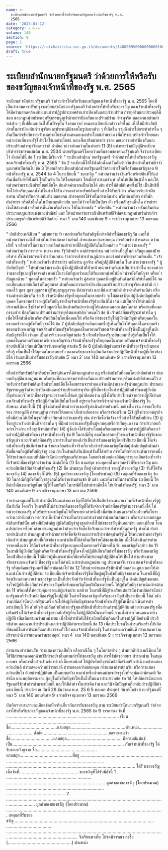 ```yaml
---
name: >-
  ระเบียบสำนักนายกรัฐมนตรี ว่าด้วยการให้หรือรับของขวัญของเจ้าหน้าที่ของรัฐ พ.ศ.
  2565
date: '2023-01-12'
category: ง พิเศษ
volume: 140
section: 9
page: 1
source: 'https://ratchakitcha.soc.go.th/documents/140D009S0000000000100.pdf'
draft: true
---
```


# ระเบียบสำนักนายกรัฐมนตรี ว่าด้วยการให้หรือรับของขวัญของเจ้าหน้าที่ของรัฐ พ.ศ. 2565

ระเบียบส ํานักนํายกรัฐมนตรี ว่ําด้วยกํารให้หรือรับของขวัญของเจ้ําหน้ําที่ของรัฐ พ.ศ. 2565 โดยที่เป็นกํารสมควรปรับปรุงระเบียบสํานักนํายกรัฐมนตรีว่ําด้วยกํารให้หรือรับของขวัญ ของเจ้ําหน้ําที่ของรัฐ ให้มีควํามสอดคล้องกับแผนกํารปฏิรูปประเทศด้ํานกํารป้องกันและปรําบปรําม กํารทุจริตและประพฤติมิชอบ และกฎหมํายประกอบรัฐธรรมนูญว่ําด้วยกํารป้องกันและปรําบปรําม กํารทุจริต ตลอดจนสถํานกํารณ์ต่ําง ๆ ที่เปลี่ยนแปลงไปในปัจจุบัน จึงสมควรก ําหนดระเบียบดังกล่ําว เสียใหม่ เพื่อให้มีประสิทธิภําพในกํารป้องกันกํารทุจริตและประพฤติมิชอบในรูปแบบต่ําง ๆ ที่เกิดขึ้น รวมถึงกํารไม่กระทํากํารใด ๆ อันเป็นกํารขัดกันระหว่ํางผลประโยชน์ส่วนตนและผลประโยชน์ส่วนรวม เพื่อให้ระบบรําชกํารไทยและหน่วยงํานอื่นของรัฐโปร่งใสไร้ผลประโยชน์ และเพื่อเสริมมําตรกํา รของ คณะกรรมกํารป้องกันและปรําบปรํามกํารทุจริตแห่งชําติ อําศัยอ ํานําจตํามควํามในมําตรํา 11 (8) แห่งพระรําชบัญญัติระเบียบบริหํารรําชกํารแผ่นดิน พ.ศ. 2534 นํายกรัฐมนตรีโดยควํามเห็นชอบของคณะรัฐมนตรี จึงวํางระเบียบไว้ ดังต่อไปนี้ ข้อ 1 ระเบียบนี้เรียกว่ํา “ ระเบียบสํานักน ํายกรัฐมนตรี ว่ําด้วยกํารให้หรือรับของขวัญ ของเจ้ําหน้ําที่ของรัฐ พ.ศ. 2565 ” ข้อ 2 ระเบียบนี้ให้ใช้บังคับตั้งแต่วันถัดจํากวันประกําศในรําชกิจจํานุเบกษําเป็นต้นไป ข้อ 3 ให้ยกเลิกระเบียบสํานักนํายกรัฐมนตรีว่ําด้วยกํารให้หรือรับของขวัญของเจ้ําหน้ําที่ของรัฐ พ.ศ. 2544 ข้อ 4 ในระเบียบนี้ “ ของขวัญ ” หมํายควํามว่ํา เงินหรือทรัพย์สินที่ให้แก่กันเพื่ออัธยําศัยไมตรี ให้เป็นรํางวัล ให้โดยเสน่หํา ให้เพื่อกํารสงเครําะห์ หรือให้เป็นสินน้ําใจ และให้หมํายควํามรวมถึงประโยชน์อื่นใด อันอําจคํานวณเป็นเงินได้ เช่น กํารให้สิทธิพิเศษซึ่งมิใช่ เป็นสิทธิที่จัดไว้สําหรับบุคคลทั่วไปในกํารได้รับ กํารลดรําคําทรัพย์สินหรือกํารได้รับบริกําร หรือกํารรับกํารฝึกอบรม หรือกํารรับควํามบันเทิง ตลอดจน กํารออกค่ําใช้จ่ํายในกํารเดินทําง หรือท่องเที่ยว ค่ําที่พัก ค่ําอําหําร หรือสิ่งอื่นใดในลักษณะเดียวกัน และไม่ว่ําจะให้เป็นบัตร ตั๋ว หรือหลักฐํานอื่นใด กํารชําระเงินให้ล่วงหน้ํา หรือกํารคืนเงินหรือสิ่งของ ให้ในภํายหลัง “ ทรัพย์สิน ” หมํายควํามว่ํา ทรัพย์สินตํามประมวลกฎหมํายแพ่งและพําณิชย์ และ ให้หมํายควํามรวมถึงสินทรัพย์ดิจิทัลตํามกฎหมํายว่ําด้วยกํารประกอบธุรกิจสินทรัพย์ดิจิทัลด้วย ้ หนา 1 ่ เลม 140 ตอนพิเศษ 9 ง ราชกิจจานุเบกษา 13 มกราคม 2566

“ ปกติประเพณีนิยม ” หมํายควํามว่ํา เทศกําลหรือวันสําคัญซึ่งอําจมีกํารให้ของขวัญกัน และให้หมํายควํามรวมถึงโอกําสในกํารแสดงควํามยินดี กํารแสดงควํามขอบคุณ กํารต้อนรับ กํารแสดง ควํามเสียใ จ หรือกํารให้ควํามช่วยเหลือตํามมํารยําทที่ถือปฏิบัติกันในสังคมด้วย “ หน่วยงํานของรัฐ ” หมํายควํามว่ํา กระทรวง ทบวง กรม รัฐวิสําหกิจ องค์กํารมหําชน หน่วยงํานที่อยู่ในก ํากับดูแลของฝ่ํายบริหําร ทั้งในรําชกํารบริหํารส่วนกลําง รําชกํารบริหํารส่วนภูมิภําค และรําชกํารบริหํารส่วนท้องถิ่น “ เจ้ําหน้ําที่ของรัฐ ” หมํายควํามว่ํา ข้ํารําชกําร พนักงําน ลูกจ้ําง หรือผู้ปฏิบัติงํานอื่น ในหน่วยงํานของรัฐ “ ผู้บังคับบัญชํา ” ให้หมํายควํามรวมถึง ผู้ซึ่งปฏิบัติหน้ําที่หัวหน้ําหน่วยงํานที่แบ่งเป็นกํารภํายใน ของหน่วยงํานของรัฐและผู้ซึ่งดํารงตํา แหน่งในระดับที่สูงกว่ําและได้รับมอบหมํายให้มีอ ํานําจบังคับบัญชํา หรือก ํากับดูแลด้วย “ บุคคลในครอบครัว ” หมํายควํามว่ํา คู่สมรส บุคคลซึ่งอยู่กินกันฉันสํามีภริยําโดยมิได้ จดทะเบียนสมรสอันถือว่ําเป็นคู่สมรส ตํามที่คณะกรรมกํารป้องกันและปรําบปรํามกํารทุจริตแห่งชําติ ก ําหนดไว้ บุตร บุตรบุญธรรม ผู้รับบุตรบุญธรรม บิดํามํารดํา และพี่น้องร่วมบิดํามํารดําหรือร่วมบิดํา หรือร่วมมํารดําเดียวกัน ข้อ 5 เจ้ําหน้ําที่ของรัฐหรือบุคคลในครอบครัว จะให้ของขวัญแก่ผู้บังคับบัญชําหรือบุคคล ในครอบครัวของผู้บังคับบัญชําหรือเจ้ําหน้ําที่ของรัฐด้วยกันมิได้ เว้น แต่เป็นกํารให้ตํามปกติประเพณีนิยม ซึ่งมีรําคําหรือมูลค่ําไม่เกินสํามพันบําทจํากผู้ให้แต่ละคนและแต่ละโอกําส หรือตํามที่คณะกรรมกําร ป้องกันและปรําบปรํามกํารทุจริตแห่งชําติก ําหนดไว้ ข้อ 6 เจ้ําหน้ําที่ของรัฐจะทํากํารใด ๆ เพื่อให้ได้มําซึ่งเงินหรือทรัพย์สินอื่นใดเพื่อมอบให้ หรือจัด หําของขวัญให้ผู้บังคับบัญชําหรือบุคคลในครอบครัวของผู้บังคับบัญชํามิได้ ข้อ 7 ผู้บังคับบัญชําจะยินยอมหรือรู้เห็นเป็นใจให้บุคคลในครอบครัวของตนรับของขวัญ จํากเจ้ําหน้ําที่ของรัฐหรือบุคคลในครอบครัวของเจ้ําหน้ําที่ของรัฐซึ่งเป็นผู้อยู่ในบังคับบัญชํามิได้ เว้นแต่ เป็นกํารรั บของขวัญตํามข้อ 5 เจ้ําหน้ําที่ของรัฐจะยินยอมหรือรู้เห็นเป็นใจให้บุคคลในครอบครัวของตนรับของขวัญจําก เจ้ําหน้ําที่ของรัฐหรือบุคคลในครอบครัวของเจ้ําหน้ําที่ของรัฐด้วยกันมิได้ เว้นแต่เป็นกํารรับของขวัญ ตํามข้อ 5 ข้อ 8 ผู้บังคับบัญชําและเจ้ําหน้ําที่ของรัฐจะยินยอมหรือรู้ เห็นเป็นใจให้บุคคลในครอบครัว ของตนรับของขวัญอันเกิดจํากกํารปฏิบัติหน้ําที่จํากผู้ที่เกี่ยวข้องมิได้ เว้นแต่เป็นกํารรับของขวัญตํามข้อ 5 ้ หนา 2 ่ เลม 140 ตอนพิเศษ 9 ง ราชกิจจานุเบกษา 13 มกราคม 2566

หรือกํารรับทรัพย์สินหรือประโยชน์อันควรได้ตํามกฎหมําย กฎ หรือข้อบังคับที่ออกโดยอําศัยอํานําจ ตํามบทบัญญัติแห่งกฎหมําย หรือตํามที่คณะกรรมกํารป้องกันและปรําบปรํามกํารทุจริตแห่งชําติกําหนดไว้ ส ําหรับกํารรับทรัพย์สินหรือประโยชน์อื่นใดโดยธรรมจรรยําของเจ้ําพนักงํานของรัฐตํามกฎหมําย ประกอบรัฐธรรมนูญว่ําด้วยกํารป้องกันและปรําบปรํามกํารทุจริต ผู้ที่เกี่ยวข้องในกํารปฏิบัติหน้ําที่ของผู้บังคับบัญชําและเจ้ ําหน้ําที่ของรัฐตํามวรรคหนึ่งได้แก่ ผู้มําติดต่องําน ผู้ซึ่งได้รับประโยชน์จํากกํารปฏิบัติงํานของเจ้ําหน้ําที่ของรัฐ หรือผู้มีส่วนได้เสียในเรื่องที่ อยู่ระหว่ํางกํารพิจํารณําของเจ้ําหน้ําที่ของรัฐ ในลักษณะ ดังต่อไปนี้ (1) ผู้ซึ่งมีคําขอให้หน่วยงํานของรัฐดําเนินกํารอย่ํางหนึ่ งอย่ํางใด เช่น กํารขอใบรับรอง กํารอนุมัติ กํารอนุญําต กํารขอให้ออกค ําสั่งทํางปกครอง หรือกํารร้องเรียน (2) ผู้ซึ่งประกอบธุรกิจหรือมีส่วนได้เสียในธุรกิจที่ท ํากับหน่วยงํานของรัฐ เช่น กํารจัดซื้อจัดจ้ําง หรือกํารได้รับสัมปทําน (3) ผู้ซึ่งอยู่ระหว่ํางดําเนินกิจกรรมใด ๆ ที่มีหน่วยงํานของรัฐเป็นผู้ควบคุมหรือกํากับดูแล เช่น กํารประกอบกิจกํารโรงงําน หรือธุรกิจหลักทรัพย์ (4) ผู้ซึ่งอําจได้รับประโยชน์หรือผลกระทบจํากกํารปฏิบัติหรือละเว้นกํารปฏิบัติหน้ําที่ของ เจ้ําหน้ําที่ของรัฐ ข้อ 9 ในกรณีที่บุ คคลในครอบครัวของเจ้ําหน้ําที่ของรัฐรับของขวัญแล้ว และเจ้ําหน้ําที่ของรัฐ มําทรําบในภํายหลังว่ําเป็นกํารรับของขวัญโดยฝ่ําฝืนระเบียบนี้ ให้เจ้ําหน้ําที่ของรัฐบันทึกรํายงําน รํายละเอียดข้อเท็จจริงเกี่ยวกับกํารรับของขวัญนั้นต่อผู้บังคับบัญชําตํามลําดับชั้นจนถึงผู้บังคับบัญชําสู งสุด ภํายในสํามสิบวันนับแต่วันที่ได้ทรําบ กํารบันทึกรํายงํานตํามวรรคหนึ่ง ให้รํายงํานตํามแบบที่ปลัดสํานักนํายกรัฐมนตรีกําหนด โดยอย่ํางน้อยต้องมีข้อมูลรํายละเอียดข้อเท็จจริงที่เจ้ําหน้ําที่ของรัฐต้องรํายงําน ดังต่อไปนี้ (1) ชื่อ นํามสกุล ของบุคคลในครอบครัวที่รับของขวัญ และควํามสัมพันธ์กับเจ้ําหน้ําที่ของรัฐ (2) ชื่อ นํามสกุล ที่อยู่ (หํากทรําบ) ของผู้ให้ของขวัญ (3) วันที่ได้รับของขวัญ (4) ของขวัญที่ได้รับ (5) มูลค่ําของของขวัญ (โดยประมําณ) (6) เหตุผลที่รับของขวัญ ข้อ 10 ในกรณีที่ผู้บังคับบัญชําสูงสุดได้รับรํายงํานตํามข้อ 9 แล้ว และเห็นว่ําเป็นกํารฝ่ําฝืน ระเบียบนี้ ให้มีคําสั่งคืนของขวัญนั้นแก่ผู้ให้โดยทันที ในกรณีที่ไม่สํามํารถคืนได้ ให้เจ้ําหน้ําที่ของรัฐ ้ หนา 3 ่ เลม 140 ตอนพิเศษ 9 ง ราชกิจจานุเบกษา 13 มกราคม 2566

รํายงํานเหตุผลที่ไม่สํามํารถคืนได้และส่งของขวัญที่ได้รับให้เป็นสิทธิของหน่วยง ํานที่เจ้ําหน้ําที่ของรัฐผู้นั้นสังกัด โดยเร็ว ในกรณีที่ไม่สํามํารถคืนของขวัญที่ได้รับจํากเจ้ําหน้ําที่ของรัฐตํามวรรคหนึ่งได้ ให้หน่วยงํานของรัฐ เก็บรักษําของขวัญนั้นไว้เป็นระยะเวลําหนึ่งปี เมื่อพ้นกําหนดเวลําดังกล่ําวหรือในระหว่ํางเวลําดังกล่ําว หํากกํารเก็บรักษําไว้จะเป็นภําระแก่ทํางรําชกํารมํากเกินสมควร หรือจะกระทบต่อมูลค่ําสินทรัพย์นั้น อย่ํางมีนัยสําคัญ ผู้บังคับบัญชําสูงสุดอําจสั่งให้นําของขวัญนั้นออกขําย แลกเปลี่ยน โอน แปรสภําพ หรือท ําลําย ตํามกฎหมํายว่ําด้วยกํารจัดซื้อจัดจ้ํางและกํารบริหํารพัสดุภําครัฐ หํากไม่ สํามํารถดําเนินกําร ตํามกฎหมํายว่ําด้วยกํารจัดซื้อจัดจ้ํางและกํารบริหํารพัสดุภําครัฐได้ ให้หน่วยงํานของรัฐดําเนินกําร ตํามกฎหมํายที่เกี่ยวข้อง และนําเงินที่ได้ส่งคืนเป็นรํายได้ของแผ่นดิน เมื่อได้ดําเนินกํารตํามวรรคหนึ่งแล้ว ให้ถือว่ําเจ้ําหน้ําที่ของรัฐและบุคคลในครอบครัวไม่เคยได้ รับ ของขวัญดังกล่ําว ข้อ 11 ในกรณีที่ผู้บังคับบัญชําหรือเจ้ําหน้ําที่ของรัฐผู้ใดจงใจปฏิบัติเกี่ยวกับกํารให้ของขวัญ หรือรับของขวัญโดยฝ่ําฝืนระเบียบนี้ ให้ถือว่ําผู้นั้นกระทําผิดวินัยหรือไม่ประพฤติปฏิบัติตนให้เป็นไป ตํามประมวลจริยธรรมของเจ้ําหน้ําที่ของรัฐ และให้ดําเนิ นกํารตํามกฎหมําย กฎ ประมวลจริยธรรม ของเจ้ําหน้ําที่ของรัฐ หรือมติคณะรัฐมนตรีที่เกี่ยวข้องต่อไป ข้อ 12 ให้หน่วยงํานของรัฐมีหน้ําที่สอดส่อง ดูแล และให้คําแนะนําในกํารปฏิบัติตําม ระเบียบนี้แก่เจ้ําหน้ําที่ของรัฐซึ่งเป็นผู้อยู่ในบังคับบัญชําของตน ในกรณีที่มีผู้ร้องเรียนต่อหน่วยงํานของรัฐและเป็นที่ประจักษ์ว่ําเจ้ําหน้ําที่ของรัฐซึ่งเป็นผู้อยู่ใน บังคับบัญชําของตนจงใจปฏิบัติเกี่ยวกับกํารให้ของขวัญหรือรับของขวัญโดยฝ่ําฝืนระเบียบนี้ ให้ผู้บังคับบัญชําดําเนินกํารตํามข้อ 11 พร้อมทั้งให้ควํามคุ้มครองแก่ผู้แจ้งเบําะ แสด้วย ในกรณีที่มีผู้ร้องเรียนต่อสํานักงํานปลัดสํานักนํายกรัฐมนตรีว่ําเจ้ําหน้ําที่ของรัฐผู้ใดปฏิบัติ ในกํารให้ของขวัญหรือรับของขวัญฝ่ําฝืนระเบียบนี้ ให้ส ํานักงํานปลัดส ํานักนํายกรัฐมนตรี แจ้งไปยังผู้บังคับบัญชําของเจ้ําหน้ําที่ของรัฐผู้นั้นเพื่อด ําเนินกํารตํามระเบียบนี้ ให้ ส ํานักงํานปลัดส ํานักนํายกรัฐมนตรีมีหน้ําที่ประสํานกํารปฏิบัติกับหน่วยงํานของรัฐ เพื่อเสริมสร้ํางให้เจ้ําหน้ําที่ของรัฐตระหนักรับรู้ที่จะไม่ปฏิบัติฝ่ําฝืนระเบียบนี้ รวมทั้งกํารก ําหนดแนวทํางปฏิบัติ เพิ่มเติมตํามควํามเหมําะสม เพื่อให้กํารบังคับใช้ระเบียบนี้บังเกิดผลในทํางปฏิบั ติอย่ํางมี ประสิทธิภําพ ตลอดจนกํารประเมินผลกํารปฏิบัติตํามระเบียบนี้ ข้อ 13 เพื่อประโยชน์ในกํารเสริมสร้ํางให้เกิดทัศนคติในกํารประหยัดแก่ประชําชนทั่วไป และเจ้ําหน้ําที่ของรัฐ ในกํารแสดงควํามยินดี กํารแสดงควํามปรํารถนําดี กํารแสดงควํามขอบคุณ ้ หนา 4 ่ เลม 140 ตอนพิเศษ 9 ง ราชกิจจานุเบกษา 13 มกราคม 2566

กํารแสดงกํารต้อนรับ กํารแสดงควํามเสียใจ หรือกรณีอื่น ๆ ในโอกําสต่ําง ๆ ตํามปกติประเพณีนิยม ให้ใช้วิธีกํารแสดงออกด้วยวิธีกํารอย่ํางอื่นแทนกํารให้ของขวัญ เช่น กํารใช้บัตรอวยพร กํารลงนําม ในสมุดอวยพร หรือกํารสื่อสํารผ่ํานช่องทํางอิเล็กทรอนิกส์ ให้ผู้บังคับบัญชํามีหน้ําที่เสริมสร้ํางค่ํานิ ยมกํารแสดงควํามยินดี กํารแสดงควํามปรํารถนําดี กํารแสดงควํามขอบคุณ กํารแสดงกํารต้อนรับ หรือกํารแสดงควํามเสียใจ ด้วยกํารปฏิบัติตน เป็นแบบอย่ําง แนะนําหรือกําหนดมําตรกํารจูงใจที่จะพัฒนําทัศนคติ จิตสํานึก และพฤติกรรมของ ผู้อยู่ในบังคับบัญชําให้เป็นไปในแนวทํางประหยัด ข้อ 14 ให้ปลัดสํานักนํายกรัฐมนตรีรักษํากํารตํามระเบียบนี้ และให้มีอํานําจในกํารตีควําม และวินิจฉัยปัญหําเกี่ยวกับกํารปฏิบัติตํามระเบียบนี้ ประกําศ ณ วันที่ 29 ธันวําคม พ.ศ. 25 6 5 พลเอก ประยุทธ์ จันทร์โอชํา นํายกรัฐมนตรี ้ หนา 5 ่ เลม 140 ตอนพิเศษ 9 ง ราชกิจจานุเบกษา 13 มกราคม 2566

บันทึกรายงานรายละเอียดข้อเท็จจริงเกี่ยวกับการรับของขวัญ ตาม ระเบียบสำนักนายกรัฐมนตรี ว่าด้วยการให้หรือรับของขวัญของเจ้าหน้าที่ของรัฐ พ.ศ. 2565 ข้อ 9 วรรคสอง วันที่ ......................................................... ................................ เรียน ................................................................... ชื่อ.....................................นามสกุล............................................ตำแหน่ง.......................... ............. สังกัด.................................... ................ขอรายงานว่า ชื่อ..................................นามสกุล............................................ มีความสัมพันธ์เป็น........................................................ ................................ กับเจ้าหน้าที่ของรัฐ ได้รับของขวั ญจาก ชื่อ........................... .................... นามสกุล..........................................ที่อยู่ ................................................................. .......................................................................... ... ....................................................................................................... ได้รั บของขวัญ เมื่อวันที่............................................... ของขวัญที่ได้รับมีดังนี้ 1 . ........................................................ ........... ....................................................................... ....... มูลค่าของของขวัญ (โดยประมาณ) .............................................................................. ............................................... 2 . ............................................................................................................................. ........... ......... มูลค่าของของขวัญ (โดยประมาณ) ............................................................................................................................. เหตุผลที่รับของขวัญ.......................................................................................................... ..... ..................................... ............................................................................................................................. ....................................................... จึงเรียนมาเพื่อ โปรดพิจารณา ลงชื่อ (...................................................) ตำแหน่ง
